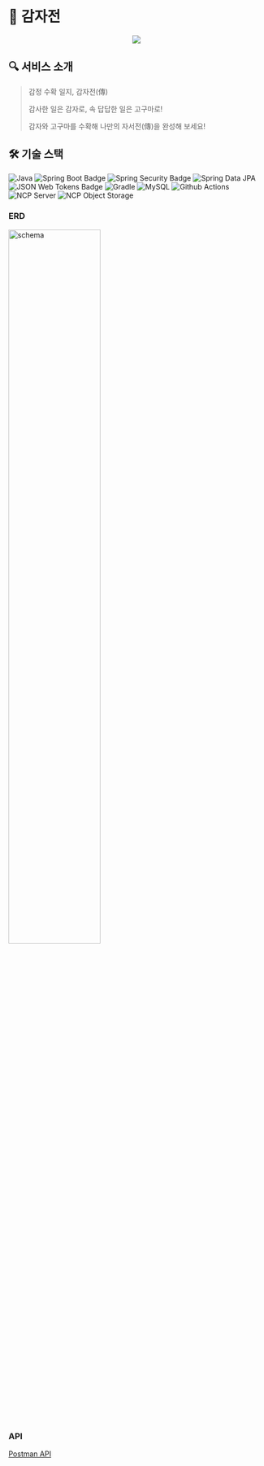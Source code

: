 # 🥔 감자전

<div align="center">
  <img src="https://github.com/gamjajeon15/gamjajeon-server/assets/44048622/9de71a5b-d2cb-4892-abc7-2d617f76a4bc"/>
</div>

## 🔍 서비스 소개
  
> 감정 수확 일지, 감자전(傳) 
> 
> 감사한 일은 감자로, 속 답답한 일은 고구마로!
> 
> 감자와 고구마를 수확해 나만의 자서전(傳)을 완성해 보세요!
## 🛠️ 기술 스택
![Java](https://img.shields.io/badge/Java-FC4C02?style=flat-square&logo=java&logoColor=white&style=flat)
![Spring Boot Badge](https://img.shields.io/badge/Spring%20Boot-6DB33F?logo=springboot&logoColor=fff&style=flat)
![Spring Security Badge](https://img.shields.io/badge/Spring%20Security-6DB33F?logo=springsecurity&logoColor=fff&style=flat)
![Spring Data JPA](https://img.shields.io/badge/Spring%20Data%20JPA-0078D4?style=flat-square&logo=Spring%20Data%20JPA&logoColor=white&style=flat)
![JSON Web Tokens Badge](https://img.shields.io/badge/JSON%20Web%20Tokens-000?logo=jsonwebtokens&logoColor=fff&style=flat)
![Gradle](https://img.shields.io/badge/gradle-02303A?logo=gradle)
![MySQL](https://img.shields.io/badge/MySQL-2AB1AC?style=flat&logo=MySQL&logoColor=white)
![Github Actions](https://img.shields.io/badge/Github%20Actions-2AB1AC?style=flat-square&logo=github&logoColor=white&style=flat)
![NCP Server](https://img.shields.io/badge/NCP%20Server-FC4C02?&style=flat&color=yellow)
![NCP Object Storage](https://img.shields.io/badge/NCP%20Object%20Storage-FC4C02?&style=flat&color=yellow)

### ERD

<img width="60%" alt="schema" src="https://github.com/gamjajeon15/gamjajeon-server/assets/44048622/a9c1adae-5eec-4de4-882b-e01830c62c25">

### API
[Postman API](https://documenter.getpostman.com/view/7393945/2s93m7X2cK)
